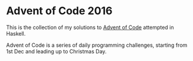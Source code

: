 Advent of Code 2016
===================

This is the collection of my solutions to [Advent of Code](http://adventofcode.com) attempted in Haskell.

Advent of Code is a series of daily programming challenges, starting from 1st Dec and leading up to Christmas Day.